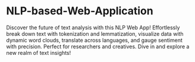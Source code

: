 # NLP-based-Web-Application
Discover the future of text analysis with this NLP Web App! Effortlessly break down text with tokenization and lemmatization, visualize data with dynamic word clouds, translate across languages, and gauge sentiment with precision. Perfect for researchers and creatives. Dive in and explore a new realm of text insights!
